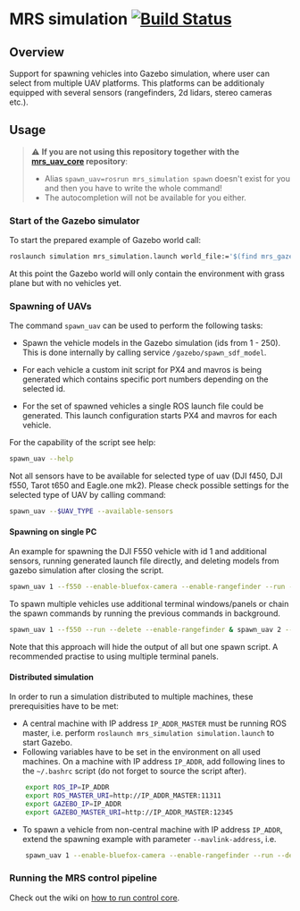 # MRS simulation [![Build Status](https://travis-ci.com/ctu-mrs/mrs_simulation.svg?branch=master)](https://travis-ci.com/ctu-mrs/mrs_simulation) 
 
## Overview
Support for spawning vehicles into Gazebo simulation, where user can select from multiple UAV platforms. 
This platforms can be additionaly equipped with several sensors (rangefinders, 2d lidars, stereo cameras etc.).

## Usage

> :warning: **If you are not using this repository together with the [mrs_uav_core](https://github.com/ctu-mrs/uav_core) repository**: 
>
> * Alias `spawn_uav=rosrun mrs_simulation spawn` doesn't exist for you and then you have to write the whole command!
> * The autocompletion will not be available for you either.

### Start of the Gazebo simulator

To start the prepared example of Gazebo world call:

```bash
roslaunch simulation mrs_simulation.launch world_file:='$(find mrs_gazebo_common)/worlds/grass_plane.world' gui:=true
```

At this point the Gazebo world will only contain the environment with grass plane but with no vehicles yet.

### Spawning of UAVs 
The command `spawn_uav` can be used to perform the following tasks:

* Spawn the vehicle models in the Gazebo simulation (ids from 1 - 250). This is done internally by calling service `/gazebo/spawn_sdf_model`.
  
* For each vehicle a custom init script for PX4 and mavros is being generated which contains specific port numbers depending on the selected id.

* For the set of spawned vehicles a single ROS launch file could be generated.
  This launch configuration starts PX4 and mavros for each vehicle.

For the capability of the script see help:

```bash
spawn_uav --help
```

Not all sensors have to be available for selected type of uav (DJI f450, DJI f550, Tarot t650 and Eagle.one mk2). Please check possible settings for
the selected type of UAV by calling command: 

```bash
spawn_uav --$UAV_TYPE --available-sensors
```

#### Spawning on single PC

An example for spawning the DJI F550 vehicle with id 1 and additional sensors, running generated launch file directly, and deleting models from gazebo simulation after closing the script.

```bash
spawn_uav 1 --f550 --enable-bluefox-camera --enable-rangefinder --run --delete
```

To spawn multiple vehicles use additional terminal windows/panels or chain the spawn commands by running the previous commands in background.

```bash
spawn_uav 1 --f550 --run --delete --enable-rangefinder & spawn_uav 2 --f550 --run --delete --enable-rangefinder && fg
```

Note that this approach will hide the output of all but one spawn script. A recommended practise to using multiple terminal panels.

#### Distributed simulation
In order to run a simulation distributed to multiple machines, these prerequisities have to be met:
* A central machine with IP address `IP_ADDR_MASTER` must be running ROS master, i.e. perform `roslaunch mrs_simulation simulation.launch` to start Gazebo.
* Following variables have to be set in the environment on all used machines. On a machine with IP address `IP_ADDR`, add following lines to the `~/.bashrc` script (do not forget to source the script after).

```bash
    export ROS_IP=IP_ADDR
    export ROS_MASTER_URI=http://IP_ADDR_MASTER:11311
    export GAZEBO_IP=IP_ADDR
    export GAZEBO_MASTER_URI=http://IP_ADDR_MASTER:12345
```

* To spawn a vehicle from non-central machine with IP address `IP_ADDR`, extend the spawning example with parameter `--mavlink-address`, i.e.

```bash
    spawn_uav 1 --enable-bluefox-camera --enable-rangefinder --run --delete --mavlink-address IP_ADDR
```

### Running the MRS control pipeline
Check out the wiki on [how to run control core](https://ctu-mrs.github.io/docs/simulation/howto.html#3-run-the-control-core).
